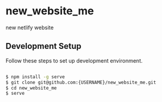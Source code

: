 # new_website_me
new netlify website


## Development Setup

Follow these steps to set up development environment.

 ```sh

$ npm install -g serve
$ git clone git@github.com:{USERNAME}/new_website_me.git
$ cd new_website_me
$ serve

 ```